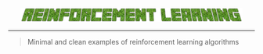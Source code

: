 <p align="center"><img width="90%" src="images/Reinforcement-Learning.png"></p>

--------------------------------------------------------------------------------

> Minimal and clean examples of reinforcement learning algorithms
